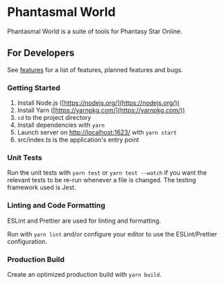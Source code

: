 # Phantasmal World

Phantasmal World is a suite of tools for Phantasy Star Online.

## For Developers

See [features](./FEATURES.md) for a list of features, planned features and bugs.

### Getting Started

1. Install Node.js ([https://nodejs.org/](https://nodejs.org/))
2. Install Yarn ([https://yarnpkg.com/](https://yarnpkg.com/))
3. `cd` to the project directory
4. Install dependencies with `yarn`
5. Launch server on [http://localhost:1623/](http://localhost:1623/) with `yarn start`
6. src/index.ts is the application's entry point

### Unit Tests

Run the unit tests with `yarn test` or `yarn test --watch` if you want the relevant tests to be
re-run whenever a file is changed. The testing framework used is Jest.

### Linting and Code Formatting

ESLint and Prettier are used for linting and formatting.

Run with `yarn lint` and/or configure your editor to use the ESLint/Prettier configuration.

### Production Build

Create an optimized production build with `yarn build`.

